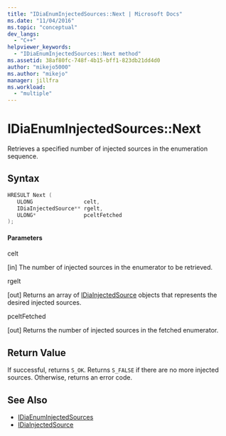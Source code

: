 ```yaml
---
title: "IDiaEnumInjectedSources::Next | Microsoft Docs"
ms.date: "11/04/2016"
ms.topic: "conceptual"
dev_langs:
  - "C++"
helpviewer_keywords:
  - "IDiaEnumInjectedSources::Next method"
ms.assetid: 38af80fc-748f-4b15-bff1-823db21dd4d0
author: "mikejo5000"
ms.author: "mikejo"
manager: jillfra
ms.workload:
  - "multiple"
---
```

# IDiaEnumInjectedSources::Next
Retrieves a specified number of injected sources in the enumeration sequence.

## Syntax

```C++
HRESULT Next ( 
   ULONG                celt,
   IDiaInjectedSource** rgelt,
   ULONG*               pceltFetched
);
```

#### Parameters
 celt

[in] The number of injected sources in the enumerator to be retrieved.

 rgelt

[out] Returns an array of [IDiaInjectedSource](../../debugger/debug-interface-access/idiainjectedsource.md) objects that represents the desired injected sources.

 pceltFetched

[out] Returns the number of injected sources in the fetched enumerator.

## Return Value
 If successful, returns `S_OK`. Returns `S_FALSE` if there are no more injected sources. Otherwise, returns an error code.

## See Also
- [IDiaEnumInjectedSources](../../debugger/debug-interface-access/idiaenuminjectedsources.md)
- [IDiaInjectedSource](../../debugger/debug-interface-access/idiainjectedsource.md)